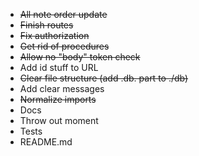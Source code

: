 - ~~All note order update~~
- ~~Finish routes~~
- ~~Fix authorization~~
- ~~Get rid of procedures~~
- ~~Allow no "body" token check~~
- Add id stuff to URL
- ~~Clear file structure (add .db. part to ./db)~~
- Add clear messages
- ~~Normalize imports~~
- Docs
- Throw out moment
- Tests
- README.md
